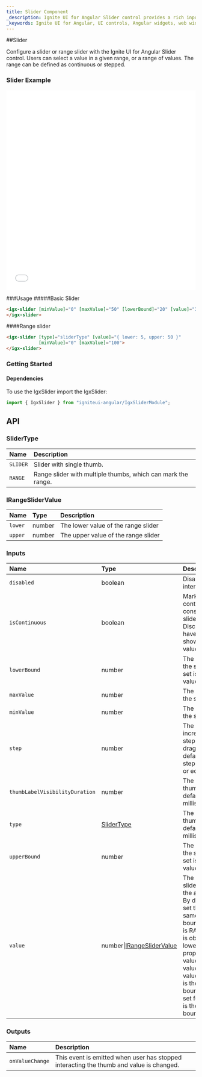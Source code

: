 ```yaml
---
title: Slider Component
_description: Ignite UI for Angular Slider control provides a rich input for value selection and delivers consistent experience across browsers.
_keywords: Ignite UI for Angular, UI controls, Angular widgets, web widgets, UI widgets, Angular, Native Angular Components Suite, Native Angular Controls, Native Angular Components Library, Angular Slider components, Angular Slider controls
---
```


##Slider
<p class="highlight">Configure a slider or range slider with the Ignite UI for Angular Slider control. Users can select a value in a given range, or a range of values. The range can be defined as continuous or stepped.</p>
<div class="divider"></div>

### Slider Example
<div class="sample-container" style="height: 530px">
    <iframe frameborder="0" seamless width="100%" height="100%" src="{environment:demosBaseUrl}/slider"></iframe>
</div>
<div class="divider--half"></div>


###Usage
#####Basic Slider
<div class="divider--half"></div>

```html
<igx-slider [minValue]="0" [maxValue]="50" [lowerBound]="20" [value]="30">
</igx-slider>
```

####Range slider
<div class="divider--half"></div>

```html
<igx-slider [type]="sliderType" [value]="{ lower: 5, upper: 50 }"
            [minValue]="0" [maxValue]="100">
</igx-slider>
```
<div class="divider--half"></div>

### Getting Started

#### Dependencies
To use the IgxSlider import the IgxSlider:

```typescript
import { IgxSlider } from "igniteui-angular/IgxSliderModule";
```
<div class="divider"></div>

## API

### SliderType

| Name | Description |
| :--- | :---------- |
| `SLIDER` | Slider with single thumb. |
| `RANGE` | Range slider with multiple thumbs, which can mark the range. |
<div class="divider--half"></div>

### IRangeSliderValue

| Name | Type | Description |
| :--- | :--- | :---------- |
| `lower` | number | The lower value of the range slider |
| `upper` | number | The upper value of the range slider |
<div class="divider--half"></div>

### Inputs

| Name | Type | Description |
| :--- | :--- | :--- |
| `disabled` | boolean | Disables or enables UI interaction. |
| `isContinuous` | boolean | Marks slider as continuous. By default is considered that the slider is discrete. Discrete slider does not have ticks and does not shows bubble labels for values. |
| `lowerBound` | number | The lower boundary of the slider value. If not set is the same as min value. |
| `maxValue` | number | The maximal value for the slider. |
| `minValue` | number | The minimal value for the slider. |
| `step` | number | The incremental/decremental step of the value when dragging the thumb. The default step is 1, and step should not be less or equal than 0. |
| `thumbLabelVisibilityDuration` | number | The duration visibility of thumbs labels. The default value is 750 milliseconds. |
| `type` | [SliderType](#slidertype) | The duration visibility of thumbs labels. The default value is 750 milliseconds. |
| `upperBound` | number | The lower boundary of the slider value. If not set is the same as min value. |
| `value` | number\|[IRangeSliderValue](#irangeslidervalue) | The slider value. If the slider is of type SLIDER the argument is number. By default if no value is set the default value is same as lower upper bound. If the slider type is RANGE the argument is object containing lower and upper properties for the values.  By default if no value is set the default value is for lower value it is the same as lower bound and if no value is set for the upper value it is the same as the upper bound.
<div class="divider--half"></div>

### Outputs

| Name | Description |
| :--- | :--- |
| `onValueChange`  | This event is emitted when user has stopped interacting the thumb and value is changed.  |
<div class="divider--half"></div>
